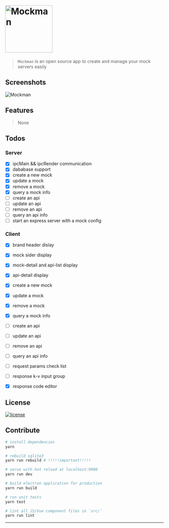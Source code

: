 # <img alt="Mockman" width="150" height="150" src="http://orhcxc3kd.bkt.clouddn.com/256x256.png"/>

> `Mockman` is an open source app to create and manage your  mock servers easily

## Screenshots

![Mockman](http://orhcxc3kd.bkt.clouddn.com/mockman-main.png)

## Features

> None

## Todos

### Server

- [x] ipcMain && ipcRender communication
- [x] dababase support
- [x] create a new mock
- [x] update a mock
- [x] remove a mock
- [x] query a mock info
- [ ] create an api
- [ ] update an api
- [ ] remove an api
- [ ] query an api info
- [ ] start an express server with a mock config

### Client

- [x] brand header dislay
- [x] mock sider display
- [x] mock-detail and api-list display
- [x] api-detail display
- [x] create a new mock
- [x] update a mock
- [x] remove a mock
- [x] query a mock info
- [ ] create an api
- [ ] update an api
- [ ] remove an api
- [ ] query an api info
- [ ] request params check list
- [ ] response k-v input group
- [x] response code editor



## License

[![license](https://img.shields.io/github/license/lancegin/mockman.svg)]()

## Contribute

``` bash
# install dependencies
yarn

# rebuild sqlite3 
yarn run rebuild # !!!!!important!!!!!

# serve with hot reload at localhost:9080
yarn run dev 

# build electron application for production
yarn run build 

# run unit tests
yarn test 

# lint all JS/Vue component files in `src/`
yarn run lint 

```

---
